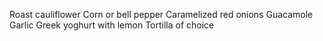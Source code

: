 Roast cauliflower
Corn or bell pepper
Caramelized red onions
Guacamole
Garlic
Greek yoghurt with lemon
Tortilla of choice